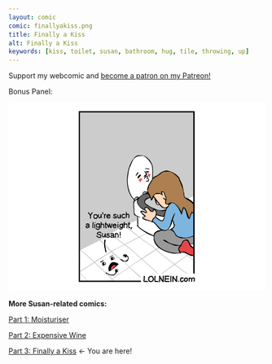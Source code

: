```yaml
---
layout: comic
comic: finallyakiss.png
title: Finally a Kiss
alt: Finally a Kiss
keywords: [kiss, toilet, susan, bathroom, hug, tile, throwing, up]
---
```


Support my webcomic and [become a patron on my Patreon!](https://www.patreon.com/lolnein)

Bonus Panel:

![Finally a Kiss Bonus Panel](/images/finallyakiss_bonus.png)


__More Susan-related comics:__

[Part 1: Moisturiser](https://lolnein.com/2018/01/24/moisturiser/)

[Part 2: Expensive Wine](https://lolnein.com/2018/01/30/expensivewine/)

[Part 3: Finally a Kiss](https://lolnein.com/2018/01/31/finallyakiss/) <- You are here!